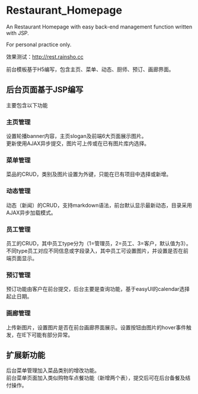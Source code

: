 # Restaurant_Homepage

An Restaurant Homepage with easy back-end management function written with JSP.

For personal practice only.

效果测试：http://rest.rainsho.cc  

前台模板基于H5编写，包含主页、菜单、动态、厨师、预订、画廊界面。

## 后台页面基于JSP编写
主要包含以下功能
### 主页管理
设置轮播banner内容，主页slogan及前端6大页面展示图片。  
更新使用AJAX异步提交，图片可上传或在已有图片库内选择。
### 菜单管理
菜品的CRUD，类别及图片设置为外键，只能在已有项目中选择或新增。
### 动态管理
动态（新闻）的CRUD，支持markdown语法，前台默认显示最新动态，目录采用AJAX异步加载模式。
### 员工管理
员工的CRUD，其中员工type分为（1=管理员，2=员工、3=客户，默认值为3）。  
不同type员工对应不同信息或字段录入，其中员工可设置图片，并设置是否在前端页面显示。
### 预订管理
预订功能由客户在前台提交，后台主要是查询功能，基于easyUI的calendar选择起止日期。
### 画廊管理
上传新图片，设置图片是否在前台画廊界面展示。设置按钮由图片的hover事件触发，在IE下可能有部分异常。

## 扩展新功能
后台菜单管理加入菜品类别的增改功能。  
前台菜单页面加入类似购物车点餐功能（新增两个表），提交后可在后台备餐及结付操作。